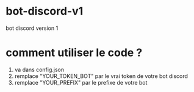 # bot-discord-v1
bot discord version 1 

# comment utiliser le code ? 
1) va dans config.json
2) remplace "YOUR_TOKEN_BOT" par le vrai token de votre bot discord
3) remplace "YOUR_PREFIX" par le prefixe de votre bot
